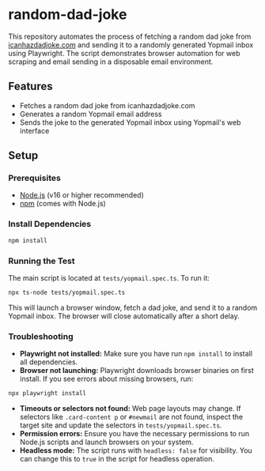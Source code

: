 # random-dad-joke

This repository automates the process of fetching a random dad joke from [icanhazdadjoke.com](https://icanhazdadjoke.com/) and sending it to a randomly generated Yopmail inbox using Playwright. The script demonstrates browser automation for web scraping and email sending in a disposable email environment.

## Features

- Fetches a random dad joke from icanhazdadjoke.com
- Generates a random Yopmail email address
- Sends the joke to the generated Yopmail inbox using Yopmail's web interface

## Setup

### Prerequisites

- [Node.js](https://nodejs.org/) (v16 or higher recommended)
- [npm](https://www.npmjs.com/) (comes with Node.js)

### Install Dependencies

```sh
npm install
```

### Running the Test

The main script is located at `tests/yopmail.spec.ts`. To run it:

```sh
npx ts-node tests/yopmail.spec.ts
```

This will launch a browser window, fetch a dad joke, and send it to a random Yopmail inbox. The browser will close automatically after a short delay.

### Troubleshooting

- **Playwright not installed:**
Make sure you have run `npm install` to install all dependencies.
- **Browser not launching:**
Playwright downloads browser binaries on first install. If you see errors about missing browsers, run:

```sh
npx playwright install
```

- **Timeouts or selectors not found:**
Web page layouts may change. If selectors like `.card-content p` or `#newmail` are not found, inspect the target site and update the selectors in `tests/yopmail.spec.ts`.
- **Permission errors:**
Ensure you have the necessary permissions to run Node.js scripts and launch browsers on your system.
- **Headless mode:**
The script runs with `headless: false` for visibility. You can change this to `true` in the script for headless operation.